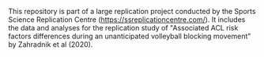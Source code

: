 This repository is part of a large replication project conducted by the Sports Science Replication Centre (https://ssreplicationcentre.com/). It includes the data and analyses for the replication study of "Associated ACL risk factors differences during an unanticipated volleyball blocking movement" by Zahradnik et al (2020).
